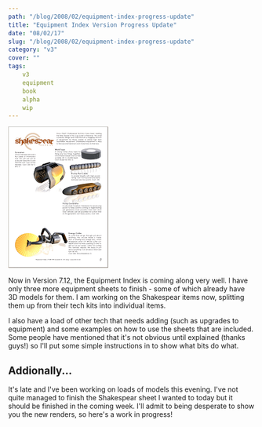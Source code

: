 ```yaml
---
path: "/blog/2008/02/equipment-index-progress-update"
title: "Equipment Index Version Progress Update"
date: "08/02/17"
slug: "/blog/2008/02/equipment-index-progress-update"
category: "v3"
cover: ""
tags:
    v3
    equipment
    book
    alpha
    wip
---
```

![Tech kit items](./images/shakespearteaser.gif)
		
Now in Version 7.12, the Equipment Index is coming along very well. I have only three more equipment sheets to finish - some of which already have 3D models for them. I am working on the Shakespear items now, splitting them up from their tech kits into individual items.
		
I also have a load of other tech that needs adding (such as upgrades to equipment) and some examples on how to use the sheets that are included. Some people have mentioned that it's not obvious until explained (thanks guys!) so I'll put some simple instructions in to show what bits do what.
		
## Addionally...
It's late and I've been working on loads of models this evening. I've not quite managed to finish the Shakespear sheet I wanted to today but it should be finished in the coming week. I'll admit to being desperate to show you the new renders, so here's a work in progress!